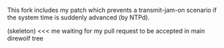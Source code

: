 ﻿
This fork includes my patch which prevents a transmit-jam-on scenario if the system time is suddenly advanced (by NTPd).


(skeleton)   <<< me waiting for my pull request to be accepted in main direwolf tree


